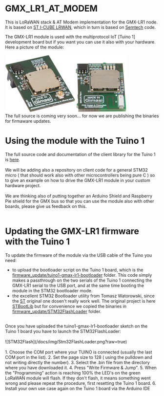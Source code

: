 # GMX_LR1_AT_MODEM

This is LoRaWAN stack & AT Modem implementation for the GMX-LR1 node. 
It is based on [ST I-CUBE LRWAN](http://www.st.com/en/embedded-software/i-cube-lrwan.html), which in turn is based on [Semtech](https://github.com/Lora-net/LoRaMac-node) code.<br>

The GMX-LR1 module is used with the multiprotocol IoT [Tuino 1] development board but if you want you can use it also with your hardware.
Here a picture of the module:<br/>
<br/>
![GMX-LR1](/docs/img/gmxfoto1.png?raw=true)
<br/>
The full source is coming very soon... for now we are publishing the binaries for firmaware updates.
<br/>
# Using the module with the Tuino 1 
The full source code and documentation of the client library for the Tuino 1 is [here](https://github.com/gimasi/TUINO_ONE/tree/master/tuino_libs/gmx/gmx_lr).<br/>
<br/>
We will be adding also a repository on client code for a general STM32 micro ( that should work also with other microcontrollers being pure C ) so to give an example on how to drive the GMX-LR1 module in your custom hardware project.<br/>
<br/>
We are thinking also of putting together an Arduino Shield and Raspberry Pie shield for the GMX bus so that you can use the module also with other boards, please give us feedback on this.<br/>
<br>

# Updating the GMX-LR1 firmware with the Tuino 1
To update the firmware of the module via the USB cable of the Tuino you need:
* to upload the bootloader script on the Tuino 1 board, which is the [firmware_update/tuino1-gmax-lr1-bootloader](firmware_update/tuino1-gmax-lr1-bootloader) folder. This code simply makes a passthrough on the two serials of the Tuino 1 connecting the GMX-LR1 serial to the USB port, and at the same time booting the module in the STM32 bootloader mode.
*  the excellent STM32 Bootloader utility from Tomasz Watorowski, since the [ST](http://www.st.com/en/development-tools/flasher-stm32.html) original one dosen't really work well. 
The original project is here [STBootLib](https://github.com/MightyDevices/STBootLib) but for convenience we copied the binaries in [firmware_update/STM32FlashLoader](firmware_update/STM32FlashLoader) folder.
<br/>
Once you have uploaded the tuino1-gmax-lr1-bootloader sketch on the Tuino 1 board you have to launch the STM32FlashLoader:<br/>
<br/>
![STM32Flash](/docs/img/Stm32FlashLoader.png?raw=true)
<br/>
<br/>
1. Choose the COM port where your TUINO is connected (usually the last COM port in the list).
2. Set the page size to 128 ( using the pulldown and not writing directly the number).
3. Select the .bin file from the directory where you have downloaded it.
4. Press "Write Firmware & Jump".
5. When the "Programming" action is reaching 100% the LED's on the green LoRaWAN module will flash. If they don't flash, it means something went wrong and please repeat the procedure, first resetting the Tuino 1 board.
6. Install your own use case again on the Tuino 1 board via the Arduino IDE

